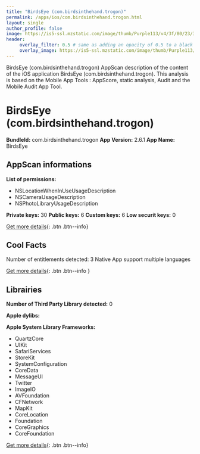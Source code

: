 ```yaml
---
title: "BirdsEye (com.birdsinthehand.trogon)"
permalink: /apps/ios/com.birdsinthehand.trogon.html
layout: single
author_profile: false
image: https://is5-ssl.mzstatic.com/image/thumb/Purple113/v4/3f/80/23/3f8023cb-0d04-6e09-9a0c-721327cccf09/BirdsEyeAppIcon-1x_U007emarketing-3-85-220.png/512x512bb.jpg
header: 
     overlay_filter: 0.5 # same as adding an opacity of 0.5 to a black background
     overlay_image: https://is5-ssl.mzstatic.com/image/thumb/Purple113/v4/3f/80/23/3f8023cb-0d04-6e09-9a0c-721327cccf09/BirdsEyeAppIcon-1x_U007emarketing-3-85-220.png/512x512bb.jpg
---
```

BirdsEye (com.birdsinthehand.trogon) AppScan description of the content of the iOS application BirdsEye (com.birdsinthehand.trogon). This analysis is based on the Mobile App Tools : AppScore, static analysis, Audit and the Mobile Audit App Tool.

# BirdsEye (com.birdsinthehand.trogon)

**BundleId:** com.birdsinthehand.trogon
**App Version:** 2.6.1
**App Name:** BirdsEye


## AppScan informations 

**List of permissions:** 
- NSLocationWhenInUseUsageDescription
- NSCameraUsageDescription
- NSPhotoLibraryUsageDescription
  
  
**Private keys:** 30
**Public keys:** 6
**Custom keys:** 6
**Low securit keys:** 0
  
[Get more details](/pricing.html){: .btn .btn--info}

## Cool Facts

Number of entitlements detected: 3
Native App
support multiple languages
  
[Get more details](/pricing.html){: .btn .btn--info }

## Librairies 
**Number of Third Party Library detected:** 0


**Apple dylibs:**


**Apple System Library Frameworks:**
- QuartzCore
- UIKit
- SafariServices
- StoreKit
- SystemConfiguration
- CoreData
- MessageUI
- Twitter
- ImageIO
- AVFoundation
- CFNetwork
- MapKit
- CoreLocation
- Foundation
- CoreGraphics
- CoreFoundation


  
[Get more details](/pricing.html){: .btn .btn--info}

